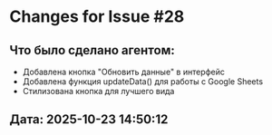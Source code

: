 # Changes for Issue #28

## Что было сделано агентом:
- Добавлена кнопка "Обновить данные" в интерфейс
- Добавлена функция updateData() для работы с Google Sheets
- Стилизована кнопка для лучшего вида

## Дата: 2025-10-23 14:50:12
